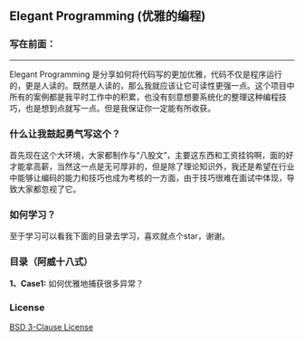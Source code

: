 ## Elegant Programming (优雅的编程)

### 写在前面：

<hr>

Elegant Programming 是分享如何将代码写的更加优雅，代码不仅是程序运行的，更是人读的。既然是人读的，那么我就应该让它可读性更强一点。这个项目中所有的案例都是我平时工作中的积累，也没有刻意想要系统化的整理这种编程技巧，也是想到点就写一点。但是我保证你一定能有所收获。



### 什么让我鼓起勇气写这个？


首先现在这个大环境，大家都制作与“八股文”，主要这东西和工资挂钩啊，面的好才能拿高薪，当然这一点是无可厚非的，但是除了理论知识外，我还是希望在行业中能够让编码的能力和技巧也成为考核的一方面，由于技巧很难在面试中体现，导致大家都忽视了它。



### 如何学习？


至于学习可以看我下面的目录去学习，喜欢就点个star，谢谢。



### 目录（阿威十八式）


**1、Case1:** 如何优雅地捕获很多异常？



### License


<a href="https://github.com/pydlove/ElegantProgramming/blob/master/LICENSE">BSD 3-Clause License</a>
